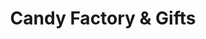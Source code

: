 ---
title: "Candy Factory & Gifts"
url: /federal-way/candy-factory-and-gifts/
shop: confectionery
---